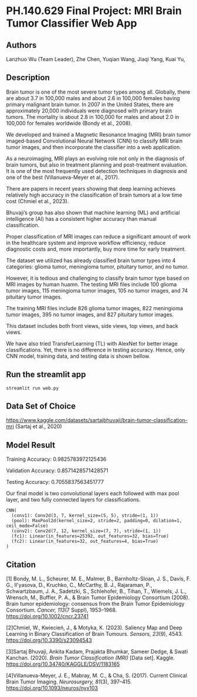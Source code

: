 # PH.140.629 Final Project: MRI Brain Tumor Classifier Web App 
## Authors
Lanzhuo Wu (Team Leader),
Zhe Chen,
Yuqian Wang,
Jiaqi Yang,
Kuai Yu,

## Description
Brain tumor is one of the most severe tumor types among all. Globally, there are about 3.7 in 100,000 males and about 2.6 in 100,000 females having primary malignant brain tumor. In 2007 in the United States, there are approximately 20,000 individuals were diagnosed with primary brain tumors. The mortality is about 2.8 in 100,000 for males and about 2.0 in 100,000 for females worldwide (Bondy et al., 2008).

We developed and trained a Magnetic Resonance Imaging (MRI) brain tumor imaged-based Convolutional Neural Network (CNN) to classify MRI brain tumor images, and then incorporate the classifier into a web application.

As a neuroimaging, MRI plays an evolving role not only in the diagnosis of brain tumors, but also in treatment planning and post-treatment evaluation. It is one of the most frequently used detection techniques in diagnosis and one of the best (Villanueva-Meyer et al., 2017).

There are papers in recent years showing that deep learning achieves relatively high accuracy in the classification of brain tumors at a low time cost (Chmiel et al., 2023).

Bhuvaji’s group has also shown that machine learning (ML) and artificial intelligence (AI) has a consistent higher accuracy than manual classification. 

Proper classification of MRI images can reduce a significant amount of work in the healthcare system and improve workflow efficiency, reduce diagnostic costs and, more importantly, buy more time for early treatment.

The dataset we utilized has already classified brain tumor types into 4 categories: glioma tumor, meningioma tumor, pituitary tumor, and no tumor.

However, it is tedious and challenging to classify brain tumor type based on MRI images by human huamn.
The testing MRI files include 100 glioma tumor images, 115 meningioma tumor images, 105 no tumor images, and 74 pituitary tumor images.

The training MRI files include 826 glioma tumor images, 822 meningioma tumor images, 395 no tumor images, and 827 pituitary tumor images.

This dataset includes both front views, side views, top views, and back views.
 
We have also tried TransferLearning (TL) with AlexNet for better image classifications. Yet, there is no difference in testing accuracy. Hence, only CNN model, training data, and testing data is shown bellow.

## Run the streamlit app
```
streamlit run web.py
```

## Data Set of Choice
https://www.kaggle.com/datasets/sartajbhuvaji/brain-tumor-classification-mri (Sartaj et al., 2020)

## Model Result
Training Accuracy: 
0.9825783972125436

Validation Accuracy: 
0.8571428571428571

Testing Accuracy: 
0.7055837563451777

Our final model is two convolutional layers each followed with max pool layer, and two fully connected layers for classifications. 
```
CNN(
  (conv1): Conv2d(3, 7, kernel_size=(5, 5), stride=(1, 1))
  (pool): MaxPool2d(kernel_size=2, stride=2, padding=0, dilation=1, ceil_mode=False)
  (conv2): Conv2d(7, 12, kernel_size=(7, 7), stride=(1, 1))
  (fc1): Linear(in_features=25392, out_features=32, bias=True)
  (fc2): Linear(in_features=32, out_features=4, bias=True)
)
```


## Citation
[1] Bondy, M. L., Scheurer, M. E., Malmer, B., Barnholtz-Sloan, J. S., Davis, F. G., Il'yasova, D., Kruchko, C., McCarthy, B. J., Rajaraman, P., Schwartzbaum, J. A., Sadetzki, S., Schlehofer, B., Tihan, T., Wiemels, J. L., Wrensch, M., Buffler, P. A., & Brain Tumor Epidemiology Consortium (2008). Brain tumor epidemiology: consensus from the Brain Tumor Epidemiology Consortium. <i>Cancer, 113</i>(7 Suppl), 1953–1968. https://doi.org/10.1002/cncr.23741

[2]Chmiel, W., Kwiecień, J., & Motyka, K. (2023). Saliency Map and Deep Learning in Binary Classification of Brain Tumours. <i>Sensors, 23</i>(9), 4543. https://doi.org/10.3390/s23094543

[3]Sartaj Bhuvaji, Ankita Kadam, Prajakta Bhumkar, Sameer Dedge, &amp; Swati Kanchan. (2020). <i>Brain Tumor Classification (MRI)</i> [Data set]. Kaggle. https://doi.org/10.34740/KAGGLE/DSV/1183165

[4]Villanueva-Meyer, J. E., Mabray, M. C., & Cha, S. (2017). Current Clinical Brain Tumor Imaging. <i>Neurosurgery, 81</i>(3), 397–415. https://doi.org/10.1093/neuros/nyx103 
